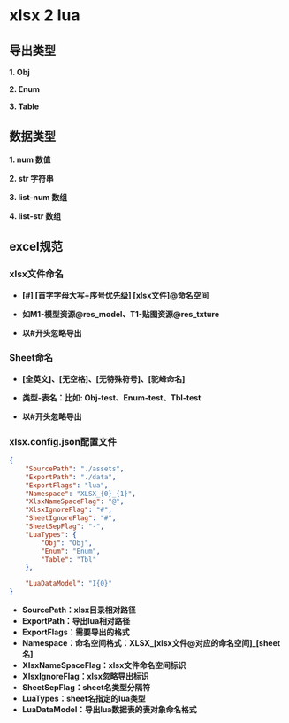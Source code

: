 # xlsx 2 lua

## 导出类型

**1. Obj**

**2. Enum**

**3. Table**

## 数据类型

**1. num 数值**

**2. str 字符串**

**3. list-num 数组**

**4. list-str 数组**

## excel规范

### xlsx文件命名

-   **[#] [首字字母大写+序号优先级] [xlsx文件]@命名空间**

-   **如M1-模型资源@res_model、T1-贴图资源@res_txture**

-   **以#开头忽略导出**

### Sheet命名

-   **[全英文]、[无空格]、[无特殊符号]、[驼峰命名]**
-   **类型-表名：比如: Obj-test、Enum-test、Tbl-test**

-   **以#开头忽略导出**

### xlsx.config.json配置文件

```json
{
	"SourcePath": "./assets", 
	"ExportPath": "./data",
	"ExportFlags": "lua",
	"Namespace": "XLSX_{0}_{1}",
	"XlsxNameSpaceFlag": "@",
	"XlsxIgnoreFlag": "#",
	"SheetIgnoreFlag": "#",
	"SheetSepFlag": "-",
	"LuaTypes": {
		"Obj": "Obj",
		"Enum": "Enum",
		"Table": "Tbl"
	},

	"LuaDataModel": "I{0}"
}

```

-   **SourcePath：xlsx目录相对路径**
-   **ExportPath：导出lua相对路径**
-   **ExportFlags：需要导出的格式**
-   **Namespace：命名空间格式：XLSX_[xlsx文件@对应的命名空间]_[sheet名]**
-   **XlsxNameSpaceFlag：xlsx文件命名空间标识**
-   **XlsxIgnoreFlag：xlsx忽略导出标识**
-   **SheetSepFlag：sheet名类型分隔符**
-   **LuaTypes：sheet名指定的lua类型**
-   **LuaDataModel：导出lua数据表的表对象命名格式**